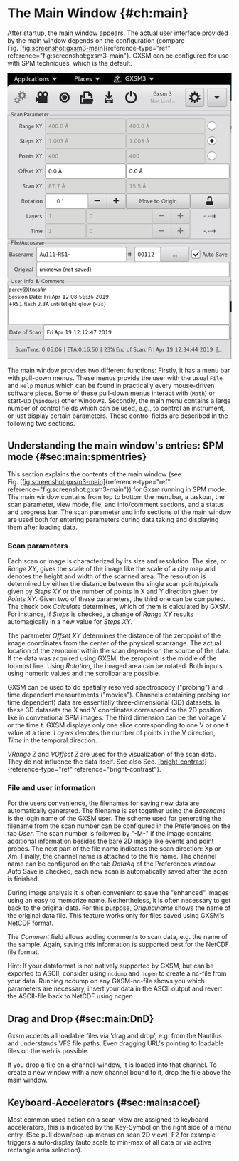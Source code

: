 # The Main Window {#ch:main}

After startup, the main window appears. The actual user interface
provided by the main window depends on the configuration (compare
Fig. [\[fig:screenshot:gxsm3-main\]](#fig:screenshot:gxsm3-main){reference-type="ref"
reference="fig:screenshot:gxsm3-main"}. GXSM can be configured for use
with SPM techniques, which is the default.

![Gxsm3 Main Scan Control Window.](screenshots/gxsm3-main.png)

The main window provides two different functions: Firstly, it has a menu
bar with pull-down menus. These menus provide the user with the usual
`File` and `Help` menus which can be found in practically every
mouse-driven software piece. Some of these pull-down menus interact
with (`Math`) or start-up (`Windows`) other windows. Secondly, the
main menu contains a large number of control fields which can be used,
e.g., to control an instrument, or just display certain parameters.
These control fields are described in the following two sections.

## Understanding the main window's entries: SPM mode {#sec:main:spmentries}

This section explains the contents of the main window (see
Fig. [\[fig:screenshot:gxsm3-main\]](#fig:screenshot:gxsm3-main){reference-type="ref"
reference="fig:screenshot:gxsm3-main"}) for Gxsm running in SPM mode.
The main window contains from top to bottom the menubar, a taskbar, the
scan parameter, view mode, file, and info/comment sections, and a status
and progress bar. The scan parameter and info sections of the main
window are used both for entering parameters during data taking and
displaying them after loading data.

### Scan parameters

Each scan or image is characterized by its size and resolution. The
size, or *Range XY*, gives the scale of the image like the scale
of a city map and denotes the height and width of the scanned area. The
resolution is determined by either the distance between the single scan
points/pixels given by *Steps XY* or the number of points in X and
Y direction given by *Points XY*. Given two of these parameters,
the third one can be computed. The check box *Calculate*
determines, which of them is calculated by GXSM. For instance, if
*Steps* is checked, a change of *Range XY* results
automagically in a new value for *Steps XY*.

The parameter *Offset XY* determines the distance of the zeropoint
of the image coordinates from the center of the physical scanrange. The
actual location of the zeropoint within the scan depends on the source
of the data. If the data was acquired using GXSM, the zeropoint is the
middle of the topmost line. Using *Rotation*, the imaged area can
be rotated. Both inputs using numeric values and the scrollbar are
possible.

GXSM can be used to do spatially resolved spectroscopy ("probing") and
time dependent measurements ("movies"). Channels containing probing (or
time dependent) data are essentially three-dimensional (3D) datasets. In
these 3D datasets the X and Y coordinates correspond to the 2D position
like in conventional SPM images. The third dimension can be the voltage
V or the time t. GXSM displays only one slice corresponding to one V or
one t value at a time. *Layers* denotes the number of points in
the V direction, *Time* in the temporal direction.

*VRange Z* and *VOffset Z* are used for the visualization of
the scan data. They do not influence the data itself. See also
Sec. [\[bright-contrast\]](#bright-contrast){reference-type="ref"
reference="bright-contrast"}.

### File and user information

For the users convenience, the filenames for saving new data are
automatically generated. The filename is set together using the
*Basename* is the login name of the GXSM user. The scheme used for
generating the filename from the scan number can be configured in the
Preferences on the tab *User*. The scan number is followed by
"-M-" if the image contains additional information besides the bare 2D
image like events and point probes. The next part of the file name
indicates the scan direction: Xp or Xm. Finally, the channel name is
attached to the file name. The channel name can be configured on the tab
*DataAq* of the Preferences window. *Auto* Save is checked,
each new scan is automatically saved after the scan is finished.

During image analysis it is often convenient to save the "enhanced"
images using an easy to memorize name. Nethertheless, it is often
necessary to get back to the original data. For this purpose,
*Originalname* shows the name of the original data file. This
feature works only for files saved using GXSM's NetCDF format.

The *Comment* field allows adding comments to scan data, e.g. the
name of the sample. Again, saving this information is supported best for
the NetCDF file format.

Hint: If your dataformat is not natively supported by GXSM, but can be
exported to ASCII, consider using `ncdump` and `ncgen` to create a
nc-file from your data. Running ncdump on any GXSM-nc-file shows you
which parameters are necessary, insert your data in the ASCII output and
revert the ASCII-file back to NetCDF using ncgen.

## Drag and Drop {#sec:main:DnD}

Gxsm accepts all loadable files via 'drag and drop', e.g. from the
Nautilus and understands VFS file paths. Even dragging URL's pointing to
loadable files on the web is possible.

If you drop a file on a channel-window, it is loaded into that channel.
To create a new window with a new channel bound to it, drop the file
above the main window.

## Keyboard-Accelerators {#sec:main:accel}

Most common used action on a scan-view are assigned to keyboard
accelerators, this is indicated by the Key-Symbol on the right side of a
menu entry. (See pull down/pop-up menus on scan 2D view). F2 for example
triggers a auto-display (auto scale to min-max of all data or via active
rectangle area selection).

